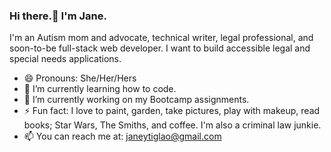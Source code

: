 ### Hi there.👋 I'm Jane.

I'm an Autism mom and advocate, technical writer, legal professional, and soon-to-be full-stack web developer. I want to build accessible legal and special needs applications.

- 😄 Pronouns: She/Her/Hers
- 🌱 I’m currently learning how to code.
- 🔭 I’m currently working on my Bootcamp assignments.
- ⚡  Fun fact: I love to paint, garden, take pictures, play with makeup, read books; Star Wars, The Smiths, and coffee. I'm also a criminal law junkie. 
- 📫 You can reach me at: janeytiglao@gmail.com


<!--
**jbtiglao/jbtiglao** is a ✨ _special_ ✨ repository because its `README.md` (this file) appears on your GitHub profile.

Here are some ideas to get you started:


- 🌱 I’m currently learning ...
- 👯 I’m looking to collaborate on ...
- 🤔 I’m looking for help with ...
- 💬 Ask me about ...
- 📫 How to reach me: ...
- 😄 Pronouns: ...
- ⚡ Fun fact: ...
-->
